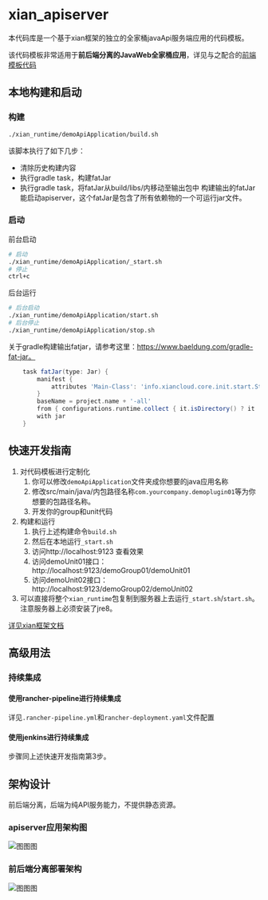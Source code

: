 # xian_apiserver
本代码库是一个基于xian框架的独立的全家桶javaApi服务端应用的代码模板。

该代码模板非常适用于**前后端分离的JavaWeb全家桶应用**，详见与之配合的[前端模板代码](https://github.com/happyyangyuan/xian_static_website_template)

## 本地构建和启动
### 构建
```bash
./xian_runtime/demoApiApplication/build.sh
```
该脚本执行了如下几步：
- 清除历史构建内容
- 执行gradle task，构建fatJar
- 执行gradle task，将fatJar从build/libs/内移动至输出包中
构建输出的fatJar能启动apiserver，这个fatJar是包含了所有依赖物的一个可运行jar文件。

### 启动
前台启动
```bash
# 启动
./xian_runtime/demoApiApplication/_start.sh
# 停止
ctrl+c
```
后台运行
```bash
# 后台启动
./xian_runtime/demoApiApplication/start.sh
# 后台停止
./xian_runtime/demoApiApplication/stop.sh
```

关于gradle构建输出fatjar，请参考这里：https://www.baeldung.com/gradle-fat-jar。
```groovy
    task fatJar(type: Jar) {
        manifest {
            attributes 'Main-Class': 'info.xiancloud.core.init.start.StartServer'
        }
        baseName = project.name + '-all'
        from { configurations.runtime.collect { it.isDirectory() ? it : zipTree(it) } }
        with jar
    }
```

## 快速开发指南
1. 对代码模板进行定制化
    1. 你可以修改`demoApiApplication`文件夹成你想要的java应用名称
    2. 修改src/main/java/内包路径名称`com.yourcompany.demoplugin01`等为你想要的包路径名称。
    3. 开发你的group和unit代码
2. 构建和运行
    1. 执行上述构建命令`build.sh`
    2. 然后在本地运行`_start.sh`
    3. 访问http://localhost:9123 查看效果
    4. 访问demoUnit01接口：http://localhost:9123/demoGroup01/demoUnit01
    5. 访问demoUnit02接口：http://localhost:9123/demoGroup02/demoUnit02
3. 可以直接将整个`xian_runtime`包复制到服务器上去运行`_start.sh`/`start.sh`。注意服务器上必须安装了jre8。

[详见xian框架文档](https://github.com/xiancloud/xian/blob/master/doc/zh_CN/quickStart.md#%E7%BC%96%E5%86%99%E4%B8%80%E4%B8%AA%E5%BE%AE%E6%9C%8D%E5%8A%A1%E5%8D%95%E5%85%83)

## 高级用法
### 持续集成
#### 使用rancher-pipeline进行持续集成
详见`.rancher-pipeline.yml`和`rancher-deployment.yaml`文件配置

#### 使用jenkins进行持续集成
步骤同上述快速开发指南第3步。

## 架构设计
前后端分离，后端为纯API服务能力，不提供静态资源。
### apiserver应用架构图
![图图图](http://processon.com/chart_image/5cb35752e4b0b62750fa5f4e.png)

### 前后端分离部署架构
![图图图](http://processon.com/chart_image/5cb35c0ee4b069ac5a269a2d.png?_=1555261080590)


